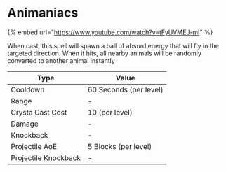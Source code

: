 # Animaniacs

{% embed url="https://www.youtube.com/watch?v=tFyUVMEJ-mI" %}

When cast, this spell will spawn a ball of absurd energy that will fly in the targeted direction. When it hits, all nearby animals will be randomly converted to another animal instantly

| Type                 | Value                  |
| -------------------- | ---------------------- |
| Cooldown             | 60 Seconds (per level) |
| Range                | -                      |
| Crysta Cast Cost     | 10 (per level)         |
| Damage               | -                      |
| Knockback            | -                      |
| Projectile AoE       | 5 Blocks (per level)   |
| Projectile Knockback | -                      |
